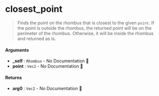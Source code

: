 # closest\_point

>  Finds the point on the rhombus that is closest to the given `point`.
>  If the point is outside the rhombus, the returned point will be on the perimeter of the rhombus.
>  Otherwise, it will be inside the rhombus and returned as is.

#### Arguments

- **\_self** : `Rhombus` \- No Documentation 🚧
- **point** : `Vec2` \- No Documentation 🚧

#### Returns

- **arg0** : `Vec2` \- No Documentation 🚧